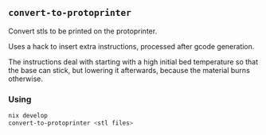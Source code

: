 ## `convert-to-protoprinter`

Convert stls to be printed on the protoprinter.

Uses a hack to insert extra instructions, processed after gcode generation.

The instructions deal with starting with a high initial bed temperature so that the base can stick, but lowering it afterwards,
because the material burns otherwise.

### Using

```bash
nix develop
convert-to-protoprinter <stl files>
```
